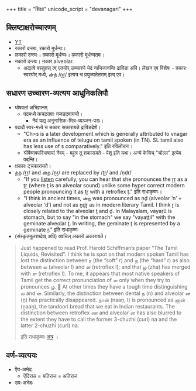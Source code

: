 +++
title = "शिक्षा"
unicode_script = "devanagari"
+++

## क्लिष्टाक्षरोच्चारणम्
- [YT](https://www.youtube.com/watch?v=tMxsogs3x-M)
- रकारो दन्त्यः, ऱकारो मूर्धन्यः। 
- लकारो दन्त्यः। ळकारो मूर्धन्यः। ऴकारो मूर्धन्यतमः। 
- नकारो दन्त्यः। ऩकार alveolar.
  - अद्यत्वे वस्तुतस् त्व् एतयोर् उच्चारणे भेदं नाभिजानन्ति द्राविडा अपि। लेखन एव विशेषः - ऩकारः स्वरयोर् मध्ये, ன்ற் /ṉṟ/ इत्यत्र च प्रयुज्यतेतराम् इत्य् एव। 

## सधारण उच्चारण-व्यत्यय आधुनिकलिपौ
- घोषवतां अभिज्ञानम्
  - पदमध्ये कचटतपाः गजडदबायन्ते।
    - नैवं यद्य् अनुनासिक-भिन्न-व्यञ्जन-पराः।
- पदादौ स्वर-मध्ये च चकारः सकारायते द्राविडदेशे।  
  - "Ch>s is a later development which is generally attributed to vnagar era as an influence of telugu on tamil spoken (in TN). SL tamil also has less use of s comparatively." इति रविलोचनः।
  - श्रीवैष्णवपरिभाषायां नैवम् - बहुत्र तु शकारायते - पेशु इति यथा। अन्ये केचिच् "चोल्ल" इत्येव वदन्ति। 
- क्षकारः ट्चकारायते। 
- ற்ற் /ṟṟ/ and ன்ற் /ṉṟ/ are replaced by /ṯṟ/ and /ṇḍr/
  -  "If you [listen](https://www.youtube.com/watch?v=dIw0sGOWOh8 ) carefully, you can hear that she pronounces the ṟṟ as a ṯṟ (where ṯ is an alveolar sound) unlike some hyper correct modern people pronouncing it as ṭṟ with a retroflex ṭ." इति राधाकृष्णः। 
  - "I think in ancient times, ன்ற was pronounced as ṉḏ (alveolar ‘n’ + alveolar ‘d’) and not as ṉḏṟ as in modern literary Tamil.  I think ṟ is closely related to the alveolar ṯ and ḏ.  In Malayalam, vayaṟŭ is stomach, but to say "in the stomach" we say "vayaṯṯil" with the geminate alveolar ṯ.  In writing, the geminate ṯ is represented by a geminate ṟ." इति राधाकृष्णः
- (संस्कृतमूलशब्देष्व् अपि) क्वचिल् लकारो ळकारायते। 


>  Just happened to read Prof. Harold Schiffman’s paper “The Tamil Liquids, Revisited”. I think he is spot on that modern spoken Tamil has lost the distinction between ர (the “soft” r) and ற (the “hard” r) as also between ல (alveolar l) and ள (retroflex l); and that ழ (zha) has merged with ள (retroflex l).  To me, it appears that most native speakers of Tamil get the correct pronunciation of ள only when they try to pronounces ழ.  🙂 At other times they have a tough time distinguishing ல and ள.  Similarly, the distinction between dental ந (n) and alveolar ன (ṉ) has practically disappeared.  நான் (naaṉ, I) is pronounced as னான் (ṉaaṉ), the tandoori bread that we eat in Indian restaurants. The distinction between retroflex ண and alveolar ன has also blurred to the extent they have to call the former 3-chuzhi (curl) na and the latter 2-chuzhi (curl) na.
> 
> इति राधाकृष्णः [अत्र](https://groups.google.com/g/bvparishat/c/VwIgYA5Qlyk/m/BtShFTZeBwAJ) । 

## वर्ण-व्यत्ययः
- ऎय-अभेदः 
  - ऎदिरास = यतिराज = अतिराज
- उव-अभेदः